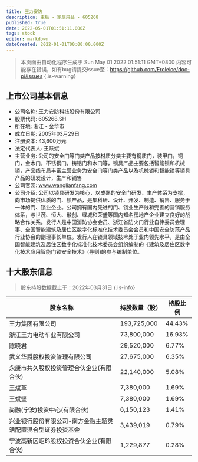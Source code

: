 ```yaml
---
title: 王力安防
description: 主板 - 家居用品 - 605268
published: true
date: 2022-05-01T01:51:11.000Z
tags: stock
editor: markdown
dateCreated: 2022-01-01T00:00:00.000Z
---
```


> 本页面由自动化程序生成于 Sun May 01 2022 01:51:11 GMT+0800
> 内容可能存在错误，如有bug请提交issue至：https://github.com/Eroleice/doc-pi/issues
{.is-warning}

## 上市公司基本信息
- 公司名称: 王力安防科技股份有限公司
- 股票代码: 605268.SH
- 所在地: 浙江 - 金华市
- 成立日期: 2005年03月29日
- 注册资本: 43,600万元
- 法定代表人: 王跃斌
- 主营业务: 公司的安全门等门类产品按材质分类主要有钢质门，装甲门，铜门，金木门，不锈钢门，铸铝门和木门等，锁具产品主要包括智能锁和机械锁，产品线布局丰富主营业务为安全门等门类产品以及机械锁和智能锁等锁具产品的研发设计，生产和销售
- 公司官网: www.wanglianfang.com
- 公司介绍: 公司以锁具研发为核心，以成熟的安全门研发、生产体系为支撑，向市场提供优质的门、锁产品，是集科研、设计、开发、制造、销售、服务于一体的门、锁业企业。公司拥有国内先进的门、锁业生产线和完善的营销服务体系，与世茂、恒大、融创、绿城和荣盛等国内知名房地产企业建立良好的战略合作关系。发行人是中国消防协会会员、浙江省防火门行业自律委员会理事、全国智能建筑及居住区数字化标准化技术委员会会员和中国安全防范产品行业协会的副理事长单位。发行人在锁具领域技术处于业内领先水平，是由全国智能建筑及居住区数字化标准化技术委员会组织编制的《建筑及居住区数字化技术应用智能门锁安全技术》(导则)的参与编制单位。


## 十大股东信息
> 股东持股数据截止于：2022年03月31日
{.is-info}

| 股东名称 | 持股数量（股） | 持股比例 |
| --- | --- | --- |
| 王力集团有限公司 | 193,725,000 | 44.43% |
| 浙江王力电动车业有限公司 | 73,800,000 | 16.93% |
| 陈晓君 | 29,520,000 | 6.77% |
| 武义华爵股权投资管理有限公司 | 27,675,000 | 6.35% |
| 永康市共久股权投资管理合伙企业(有限合伙) | 22,140,000 | 5.08% |
| 王斌革 | 7,380,000 | 1.69% |
| 王斌坚 | 7,380,000 | 1.69% |
| 尚融(宁波)投资中心(有限合伙) | 6,150,123 | 1.41% |
| 兴业银行股份有限公司-南方金融主题灵活配置混合型证券投资基金 | 3,439,019 | 0.79% |
| 宁波高新区岠玲股权投资合伙企业(有限合伙) | 1,229,877 | 0.28% |




